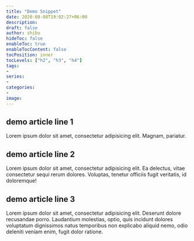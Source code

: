 ```yaml
---
title: "Demo Snippet"
date: 2020-08-08T19:02:27+06:00
description:
draft: false
author: shibu
hideToc: false
enableToc: true
enableTocContent: false
tocPosition: inner
tocLevels: ["h2", "h3", "h4"]
tags:
-
series:
-
categories:
-
image:
---
```


## demo article line 1
Lorem ipsum dolor sit amet, consectetur adipisicing elit. Magnam, pariatur.

## demo article line 2
Lorem ipsum dolor sit amet, consectetur adipisicing elit. Ea delectus, vitae consectetur sequi rerum dolores. Voluptas, tenetur officiis fugit veritatis, id doloremque!

## demo article line 3
Lorem ipsum dolor sit amet, consectetur adipisicing elit. Deserunt dolore recusandae porro. Laudantium molestias, optio, quis incidunt dolores voluptatum dignissimos natus temporibus non explicabo aliquid nemo, odio deleniti veniam enim, fugit dolor ratione.
